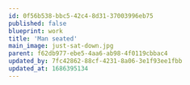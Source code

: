 ```yaml
---
id: 0f56b538-bbc5-42c4-8d31-37003996eb75
published: false
blueprint: work
title: 'Man seated'
main_image: just-sat-down.jpg
parent: f62db977-ebe5-4aa6-ab98-4f0119cbbac4
updated_by: 7fc42862-88cf-4231-8a06-3e1f93ee1fbb
updated_at: 1686395134
---
```

